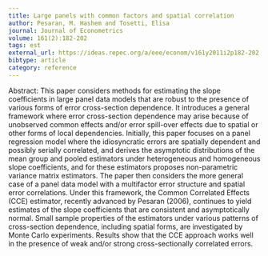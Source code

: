 ```yaml
---
title: Large panels with common factors and spatial correlation
author: Pesaran, M. Hashem and Tosetti, Elisa
journal: Journal of Econometrics
volume: 161(2):182-202
tags: est
external_url: https://ideas.repec.org/a/eee/econom/v161y2011i2p182-202.html
bibtype: article
category: reference
---
```

Abstract: This paper considers methods for estimating the slope coefficients in large panel data models that are robust to the presence of various forms of error cross-section dependence. It introduces a general framework where error cross-section dependence may arise because of unobserved common effects and/or error spill-over effects due to spatial or other forms of local dependencies. Initially, this paper focuses on a panel regression model where the idiosyncratic errors are spatially dependent and possibly serially correlated, and derives the asymptotic distributions of the mean group and pooled estimators under heterogeneous and homogeneous slope coefficients, and for these estimators proposes non-parametric variance matrix estimators. The paper then considers the more general case of a panel data model with a multifactor error structure and spatial error correlations. Under this framework, the Common Correlated Effects (CCE) estimator, recently advanced by Pesaran (2006), continues to yield estimates of the slope coefficients that are consistent and asymptotically normal. Small sample properties of the estimators under various patterns of cross-section dependence, including spatial forms, are investigated by Monte Carlo experiments. Results show that the CCE approach works well in the presence of weak and/or strong cross-sectionally correlated errors.
